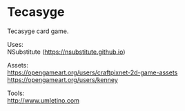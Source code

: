 # Tecasyge
Tecasyge card game.

Uses:<br>
NSubstitute (https://nsubstitute.github.io)

Assets:<br>
https://opengameart.org/users/craftpixnet-2d-game-assets<br>
https://opengameart.org/users/kenney<br>

Tools:<br>
http://www.umletino.com<br>